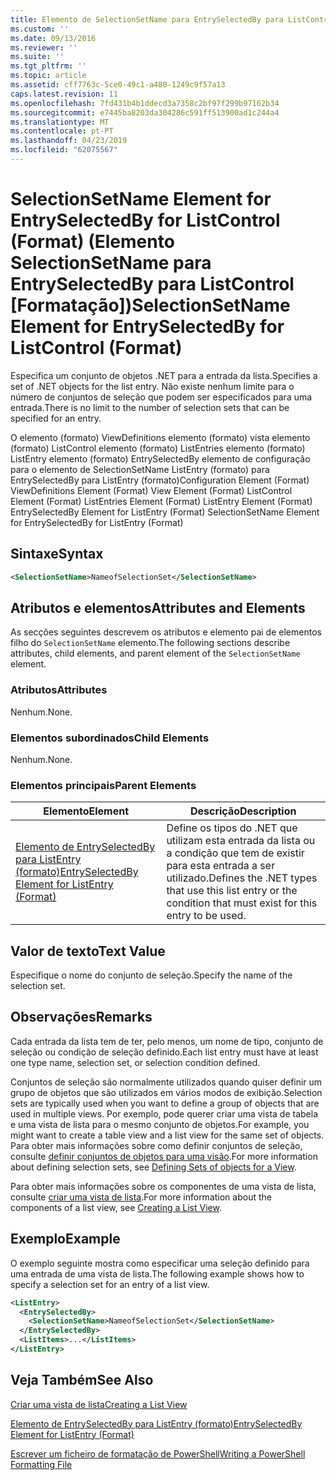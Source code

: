```yaml
---
title: Elemento de SelectionSetName para EntrySelectedBy para ListControl (formato) | Documentos da Microsoft
ms.custom: ''
ms.date: 09/13/2016
ms.reviewer: ''
ms.suite: ''
ms.tgt_pltfrm: ''
ms.topic: article
ms.assetid: cff7763c-5ce0-49c1-a480-1249c9f57a13
caps.latest.revision: 11
ms.openlocfilehash: 7fd431b4b1ddecd3a7358c2bf97f299b97162b34
ms.sourcegitcommit: e7445ba8203da304286c591ff513900ad1c244a4
ms.translationtype: MT
ms.contentlocale: pt-PT
ms.lasthandoff: 04/23/2019
ms.locfileid: "62075567"
---
```

# <a name="selectionsetname-element-for-entryselectedby-for-listcontrol-format"></a><span data-ttu-id="aa125-102">SelectionSetName Element for EntrySelectedBy for ListControl (Format) (Elemento SelectionSetName para EntrySelectedBy para ListControl [Formatação])</span><span class="sxs-lookup"><span data-stu-id="aa125-102">SelectionSetName Element for EntrySelectedBy for ListControl (Format)</span></span>

<span data-ttu-id="aa125-103">Especifica um conjunto de objetos .NET para a entrada da lista.</span><span class="sxs-lookup"><span data-stu-id="aa125-103">Specifies a set of .NET objects for the list entry.</span></span> <span data-ttu-id="aa125-104">Não existe nenhum limite para o número de conjuntos de seleção que podem ser especificados para uma entrada.</span><span class="sxs-lookup"><span data-stu-id="aa125-104">There is no limit to the number of selection sets that can be specified for an entry.</span></span>

<span data-ttu-id="aa125-105">O elemento (formato) ViewDefinitions elemento (formato) vista elemento (formato) ListControl elemento (formato) ListEntries elemento (formato) ListEntry elemento (formato) EntrySelectedBy elemento de configuração para o elemento de SelectionSetName ListEntry (formato) para EntrySelectedBy para ListEntry (formato)</span><span class="sxs-lookup"><span data-stu-id="aa125-105">Configuration Element (Format) ViewDefinitions Element (Format) View Element (Format) ListControl Element (Format) ListEntries Element (Format) ListEntry Element (Format) EntrySelectedBy Element for ListEntry (Format) SelectionSetName Element for EntrySelectedBy for ListEntry (Format)</span></span>

## <a name="syntax"></a><span data-ttu-id="aa125-106">Sintaxe</span><span class="sxs-lookup"><span data-stu-id="aa125-106">Syntax</span></span>

```xml
<SelectionSetName>NameofSelectionSet</SelectionSetName>
```

## <a name="attributes-and-elements"></a><span data-ttu-id="aa125-107">Atributos e elementos</span><span class="sxs-lookup"><span data-stu-id="aa125-107">Attributes and Elements</span></span>

<span data-ttu-id="aa125-108">As secções seguintes descrevem os atributos e elemento pai de elementos filho do `SelectionSetName` elemento.</span><span class="sxs-lookup"><span data-stu-id="aa125-108">The following sections describe attributes, child elements, and parent element of the `SelectionSetName` element.</span></span>

### <a name="attributes"></a><span data-ttu-id="aa125-109">Atributos</span><span class="sxs-lookup"><span data-stu-id="aa125-109">Attributes</span></span>

<span data-ttu-id="aa125-110">Nenhum.</span><span class="sxs-lookup"><span data-stu-id="aa125-110">None.</span></span>

### <a name="child-elements"></a><span data-ttu-id="aa125-111">Elementos subordinados</span><span class="sxs-lookup"><span data-stu-id="aa125-111">Child Elements</span></span>

<span data-ttu-id="aa125-112">Nenhum.</span><span class="sxs-lookup"><span data-stu-id="aa125-112">None.</span></span>

### <a name="parent-elements"></a><span data-ttu-id="aa125-113">Elementos principais</span><span class="sxs-lookup"><span data-stu-id="aa125-113">Parent Elements</span></span>

|<span data-ttu-id="aa125-114">Elemento</span><span class="sxs-lookup"><span data-stu-id="aa125-114">Element</span></span>|<span data-ttu-id="aa125-115">Descrição</span><span class="sxs-lookup"><span data-stu-id="aa125-115">Description</span></span>|
|-------------|-----------------|
|[<span data-ttu-id="aa125-116">Elemento de EntrySelectedBy para ListEntry (formato)</span><span class="sxs-lookup"><span data-stu-id="aa125-116">EntrySelectedBy Element for ListEntry (Format)</span></span>](./entryselectedby-element-for-listentry-for-listcontrol-format.md)|<span data-ttu-id="aa125-117">Define os tipos do .NET que utilizam esta entrada da lista ou a condição que tem de existir para esta entrada a ser utilizado.</span><span class="sxs-lookup"><span data-stu-id="aa125-117">Defines the .NET types that use this list entry or the condition that must exist for this entry to be used.</span></span>|

## <a name="text-value"></a><span data-ttu-id="aa125-118">Valor de texto</span><span class="sxs-lookup"><span data-stu-id="aa125-118">Text Value</span></span>

<span data-ttu-id="aa125-119">Especifique o nome do conjunto de seleção.</span><span class="sxs-lookup"><span data-stu-id="aa125-119">Specify the name of the selection set.</span></span>

## <a name="remarks"></a><span data-ttu-id="aa125-120">Observações</span><span class="sxs-lookup"><span data-stu-id="aa125-120">Remarks</span></span>

<span data-ttu-id="aa125-121">Cada entrada da lista tem de ter, pelo menos, um nome de tipo, conjunto de seleção ou condição de seleção definido.</span><span class="sxs-lookup"><span data-stu-id="aa125-121">Each list entry must have at least one type name, selection set, or selection condition defined.</span></span>

<span data-ttu-id="aa125-122">Conjuntos de seleção são normalmente utilizados quando quiser definir um grupo de objetos que são utilizados em vários modos de exibição.</span><span class="sxs-lookup"><span data-stu-id="aa125-122">Selection sets are typically used when you want to define a group of objects that are used in multiple views.</span></span> <span data-ttu-id="aa125-123">Por exemplo, pode querer criar uma vista de tabela e uma vista de lista para o mesmo conjunto de objetos.</span><span class="sxs-lookup"><span data-stu-id="aa125-123">For example, you might want to create a table view and a list view for the same set of objects.</span></span> <span data-ttu-id="aa125-124">Para obter mais informações sobre como definir conjuntos de seleção, consulte [definir conjuntos de objetos para uma visão](./defining-selection-sets.md).</span><span class="sxs-lookup"><span data-stu-id="aa125-124">For more information about defining selection sets, see [Defining Sets of objects for a View](./defining-selection-sets.md).</span></span>

<span data-ttu-id="aa125-125">Para obter mais informações sobre os componentes de uma vista de lista, consulte [criar uma vista de lista](./creating-a-list-view.md).</span><span class="sxs-lookup"><span data-stu-id="aa125-125">For more information about the components of a list view, see [Creating a List View](./creating-a-list-view.md).</span></span>

## <a name="example"></a><span data-ttu-id="aa125-126">Exemplo</span><span class="sxs-lookup"><span data-stu-id="aa125-126">Example</span></span>

<span data-ttu-id="aa125-127">O exemplo seguinte mostra como especificar uma seleção definido para uma entrada de uma vista de lista.</span><span class="sxs-lookup"><span data-stu-id="aa125-127">The following example shows how to specify a selection set for an entry of a list view.</span></span>

```xml
<ListEntry>
  <EntrySelectedBy>
    <SelectionSetName>NameofSelectionSet</SelectionSetName>
  </EntrySelectedBy>
  <ListItems>...</ListItems>
</ListEntry>
```

## <a name="see-also"></a><span data-ttu-id="aa125-128">Veja Também</span><span class="sxs-lookup"><span data-stu-id="aa125-128">See Also</span></span>

[<span data-ttu-id="aa125-129">Criar uma vista de lista</span><span class="sxs-lookup"><span data-stu-id="aa125-129">Creating a List View</span></span>](./creating-a-list-view.md)

[<span data-ttu-id="aa125-130">Elemento de EntrySelectedBy para ListEntry (formato)</span><span class="sxs-lookup"><span data-stu-id="aa125-130">EntrySelectedBy Element for ListEntry (Format)</span></span>](./entryselectedby-element-for-listentry-for-listcontrol-format.md)

[<span data-ttu-id="aa125-131">Escrever um ficheiro de formatação de PowerShell</span><span class="sxs-lookup"><span data-stu-id="aa125-131">Writing a PowerShell Formatting File</span></span>](./writing-a-powershell-formatting-file.md)
